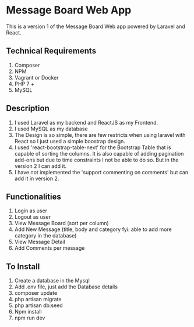 # Message Board Web App

This is a version 1 of the Message Board Web app powered by Laravel and React.


## Technical Requirements
1. Composer
1. NPM
1. Vagrant or Docker
1. PHP 7 + 
1. MySQL


## Description

1. I used Laravel as my backend and ReactJS as my Frontend.
1. I used MySQL as my database
1. The Design is so simple, there are few restricts when using laravel with React so I just used a simple boostrap design.
1. I used 'react-bootstrap-table-next' for the Bootstrap Table that is capable of sorting the columns. It is also capable of adding pagination add-ons but due to time constraints I not be able to do so. But in the version 2 I can add it.
1. I have not implemented the 'support commenting on comments' but can add it in version 2.


## Functionalities
1. Login as user
1. Logout as user
1. View Message Board (sort per column)
1. Add New Message  (title, body and category fyi: able to add more category in the database)
1. View Message Detail
1. Add Comments per message


## To Install 

1. Create a database in the Mysql
1. Add .env file, just add the Database details
1. composer update
1. php artisan migrate
1. php artisan db:seed
1. Npm install
1. npm run dev